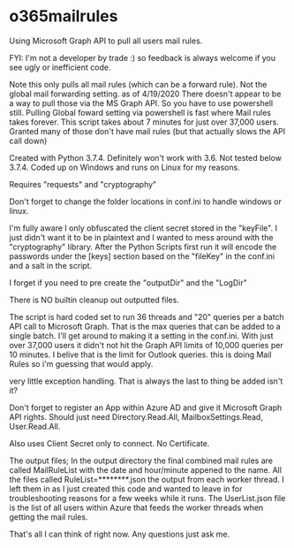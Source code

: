 # o365mailrules

Using Microsoft Graph API to pull all users mail rules.

FYI: I'm not a developer by trade :) so feedback is always welcome if you see ugly or inefficient code.

Note this only pulls all mail rules (which can be a forward rule). Not the global mail forwarding setting. as of 4/19/2020 There doesn't appear to be a way to pull those via the MS Graph API. So you have to use powershell still. Pulling Global foward setting via powershell is fast where Mail rules takes forever. This script takes about 7 minutes for just over 37,000 users. Granted many of those don't have mail rules (but that actually slows the API call down)

Created with Python 3.7.4. Definitely  won't work with 3.6. Not tested below 3.7.4.
Coded up on Windows and runs on Linux for my reasons.

Requires "requests" and "cryptography"

Don't forget to change the folder locations in conf.ini to handle windows or linux.

I'm fully aware I only obfuscated the client secret stored in the "keyFile". I just didn't want it to be in plaintext and I wanted to mess around with the "cryptography" library. After the Python Scripts first run it will encode the passwords under the [keys] section based on the "fileKey" in the conf.ini and a salt in the script. 

I forget if you need to pre create the "outputDir" and the "LogDir"

There is NO builtin cleanup out outputted files.

The script is hard coded set to run 36 threads and "20" queries per a batch API call to Microsoft Graph. That is the max queries that can be added to a single batch. I'll get around to making it a setting in the conf.ini. With just over 37,000 users it didn't not hit the Graph API limits of 10,000 queries per 10 minutes. I belive that is the limit for Outlook queries. this is doing Mail Rules so i'm guessing that would apply.

very little exception handling. That is always the last to thing be added isn't it?

Don't forget to register an App within Azure AD and give it Microsoft Graph API rights. Should just need Directory.Read.All, MailboxSettings.Read, User.Read.All.

Also uses Client Secret only to connect. No Certificate. 

The output files;
In the output directory the final combined mail rules are called MailRuleList with the date and hour/minute appened to the name. All the files called RuleList=********.json the output from each worker thread. I left them in as I just created this code and wanted to leave in for troubleshooting reasons for a few weeks while it runs. The UserList.json file is the list of all users within Azure that feeds the worker threads when getting the mail rules.


That's all I can think of right now. Any questions just ask me.

